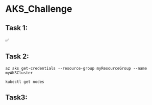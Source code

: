 # AKS_Challenge

## Task 1: 
✅

## Task 2: 
```az aks get-credentials --resource-group myResourceGroup --name myAKSCluster```

```kubectl get nodes```

## Task3:
